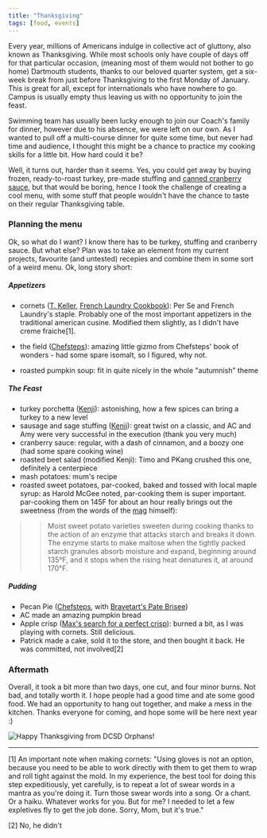 ```yaml
---
title: "Thanksgiving"
tags: [food, events]
---
```


Every year, millions of Americans indulge in collective act of gluttony, also
known as Thanksgiving. While most schools only have couple of days off for that particular occasion,
(meaning most of them would not bother to go home)
Dartmouth students, thanks to our beloved quarter system, get a six-week break from
just before Thanksgiving to the first Monday of January. This is great for all, except
for internationals who have nowhere to go. Campus is usually empty
thus leaving us with no opportunity to join the feast.

Swimming team has usually been lucky enough to join our Coach's
family for dinner, however due to his absence, we were left on our own. As I
wanted to pull off a multi-course dinner for quite some time, but never had time
and audience, I thought this might be a chance to practice my cooking skills
for a little bit. How hard could it be?

Well, it turns out, harder than it seems. Yes, you could get away by buying
frozen, ready-to-roast turkey, pre-made stuffing and
[canned cranberry sauce](https://65.media.tumblr.com/f2956716147bbfd0b0a9cfde85a42f62/tumblr_nxxa6eOyJk1s4e01ho1_500.png),
but that would be boring, hence I took the challenge of creating a cool menu,
with some stuff that people wouldn't have the chance to taste on their regular
Thanksgiving table.  

### Planning the menu
Ok, so what do I want?
I know there has to be turkey, stuffing and cranberry sauce. But what else?
Plan was to take an element from my current projects, favourite (and untested) recepies and combine them in some sort of a weird menu. Ok, long story short:

##### Appetizers
- cornets ([T. Keller](https://www.thomaskeller.com/), [French Laundry Cookbook](https://www.amazon.com/French-Laundry-Cookbook-Thomas-Library/dp/1579651267)):
Per Se and French Laundry's staple. Probably one of the most important
appetizers in the traditional american cusine. Modified them slightly, as I
didn't have creme fraiche[1].

- the field ([Chefsteps](https://www.chefsteps.com/activities/course-3-the-field)): amazing little gizmo from Chefsteps' book of wonders - had some
spare isomalt, so I figured, why not.

- roasted pumpkin soup: fit in quite nicely in the whole "autumnish" theme

##### The Feast
- turkey porchetta ([Kenji](http://www.seriouseats.com/2013/11/the-food-lab-turkey-porchetta-thanksgiving-recipe.html)): astonishing, how a few spices can bring a turkey to
a new level
- sausage and sage stuffing ([Kenji](https://www.youtube.com/watch?v=OmVleRqMd8g)): great twist on a classic, and AC and Amy
were very successful in the execution (thank you very much)
- cranberry sauce: regular, with a dash of cinnamon, and a boozy one (had some
    spare cooking wine)
- roasted beet salad (modified Kenji): Timo and PKang crushed this one, definitely a
centerpiece
- mash potatoes: mum's recipe
- roasted sweet potatoes, par-cooked, baked and tossed with local maple syrup: as Harold McGee noted, par-cooking them is super important. par-cooking them
on 145F for about an hour really brings out the sweetness
(from the words of the [mag](http://www.curiouscook.com/site/about-harold-mcgee.html)
himself):

>> Moist sweet potato varieties sweeten during cooking thanks to the
action of an enzyme that attacks starch and breaks it down. The enzyme starts to make maltose when the tightly packed starch granules absorb moisture and expand, beginning around 135°F, and it stops when the rising heat denatures it, at around 170°F.



##### Pudding
- Pecan Pie ([Chefsteps](https://www.chefsteps.com/activities/pecan-pie), with [Bravetart's Pate Brisee](https://www.youtube.com/watch?v=gKrD1RKzAKQ))
- AC made an amazing pumpkin bread
- Apple crisp ([Max's search for a perfect crisp](http://www.seriouseats.com/2014/10/how-to-make-perfect-apple-crisp.html)): burned a bit, as
I was playing with cornets. Still delicious.
- Patrick made a cake, sold it to the store, and then bought it back. He was committed, not involved[2]


### Aftermath
Overall, it took a bit more than two days, one cut, and four minor burns. Not bad, and totally worth it.
I hope people had a good time and ate some good food. We had an opportunity to hang out together, and make a mess in the kitchen. Thanks everyone for coming,
and hope some will be here next year :)




![Happy Thanksgiving from DCSD Orphans!](http://i.imgur.com/Dp751zO.jpg)


-----------------------
[1] An important note when making cornets:
"Using gloves is not an option, because you need to be able to work directly with them to get them to wrap and roll tight against the mold. In my experience, the best tool for doing this step expeditiously, yet carefully, is to repeat a lot of swear words in a mantra as you're doing it. Turn those swear words into a song. Or a chant. Or a haiku. Whatever works for you. But for me? I needed to let a few expletives fly to get the job done. Sorry, Mom, but it's true."

[2] No, he didn't
